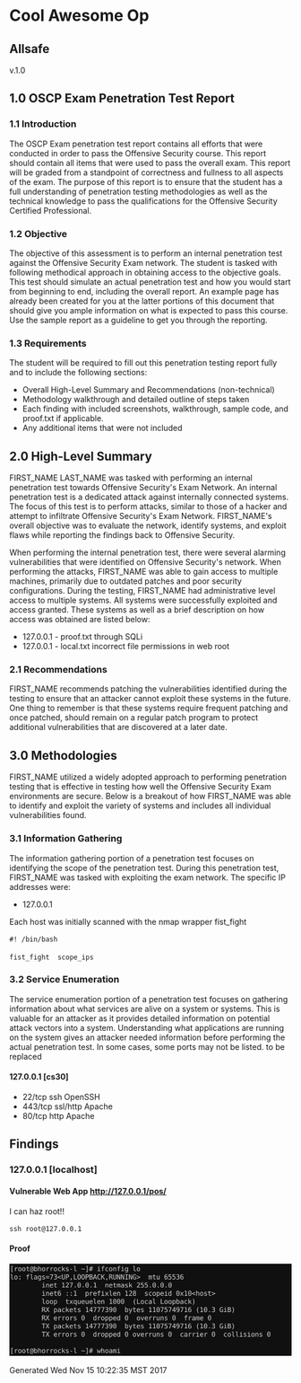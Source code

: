 # Cool Awesome Op
## Allsafe
v.1.0

<article id="toc">
<!-- toc -->
</article>
<div class="print-page-break"></div>


## 1.0 OSCP Exam Penetration Test Report
### 1.1 Introduction
The OSCP Exam penetration test report contains all efforts that were conducted in order to pass the Offensive Security course. This report should contain all items that were used to pass the overall exam. This report will be graded from a standpoint of correctness and fullness to all aspects of the exam. The purpose of this report is to ensure that the student has a full understanding of penetration testing methodologies as well as the technical knowledge to pass the qualifications for the Offensive Security Certified Professional.

### 1.2 Objective
The objective of this assessment is to perform an internal penetration test against the Offensive Security Exam network. The student is tasked with following methodical approach in obtaining access to the objective goals. This test should simulate an actual penetration test and how you would start from beginning to end, including the overall report. An example page has already been created for you at the latter portions of this document that should give you ample information on what is expected to pass this course. Use the sample report as a guideline to get you through the reporting.

### 1.3 Requirements
The student will be required to fill out this penetration testing report fully and to include the following sections:

- Overall High-Level Summary and Recommendations (non-technical)
- Methodology walkthrough and detailed outline of steps taken
- Each finding with included screenshots, walkthrough, sample code, and proof.txt if applicable.
- Any additional items that were not included
<div class="print-page-break"></div>

## 2.0 High-Level Summary

FIRST_NAME LAST_NAME was tasked with performing an internal penetration test towards Offensive Security's Exam Network. An internal penetration test is a dedicated attack against internally connected systems. The focus of this test is to perform attacks, similar to those of a hacker and attempt to infiltrate Offensive Security's Exam Network. FIRST_NAME's overall objective was to evaluate the network, identify systems, and exploit flaws while reporting the findings back to Offensive Security.

When performing the internal penetration test, there were several alarming vulnerabilities that were identified on Offensive Security's network. When performing the attacks, FIRST_NAME was able to gain access to multiple machines, primarily due to outdated patches and poor security configurations.  During the testing, FIRST_NAME had administrative level access to multiple systems. All systems were successfully exploited and access granted. These systems as well as a brief description on how access was obtained are listed below:

- 127.0.0.1 - proof.txt through SQLi
- 127.0.0.1 - local.txt incorrect file permissions in web root


### 2.1 Recommendations
FIRST_NAME recommends patching the vulnerabilities identified during the testing to ensure that an attacker cannot exploit these systems in the future. One thing to remember is that these systems require frequent patching and once patched, should remain on a regular patch program to protect additional vulnerabilities that are discovered at a later date.
<div class="print-page-break"></div>

## 3.0 Methodologies
FIRST_NAME utilized a widely adopted approach to performing penetration testing that is effective in testing how well the Offensive Security Exam environments are secure. Below is a breakout of how FIRST_NAME was able to identify and exploit the variety of systems and includes all individual vulnerabilities found.

### 3.1 Information Gathering
The information gathering portion of a penetration test focuses on identifying the scope of the penetration test. During this penetration test, FIRST_NAME was tasked with exploiting the exam network. The specific IP addresses were:

- 127.0.0.1


Each host was initially scanned with the nmap wrapper fist_fight

```
#! /bin/bash

fist_fight  scope_ips

```
### 3.2 Service Enumeration
The service enumeration portion of a penetration test focuses on gathering information about what services are alive on a system or systems. This is valuable for an attacker as it provides detailed information on potential attack vectors into a system. Understanding what applications are running on the system gives an attacker needed information before performing the actual penetration test.  In some cases, some ports may not be listed.
to be replaced

<article>

#### 127.0.0.1 [cs30]

- 22/tcp ssh OpenSSH
- 443/tcp ssl/http Apache
- 80/tcp http Apache
</article>

<div class="print-page-break"></div>

## Findings

<article>

### 127.0.0.1 [localhost]

#### Vulnerable Web App http://127.0.0.1/pos/

I can haz root!!

```
ssh root@127.0.0.1
```

#### Proof
![proof](loot/127.0.0.1.proof.png)

</article>

<div class="print-page-break"></div>

<div class="print-page-break"></div>
Generated Wed Nov 15 10:22:35 MST 2017
